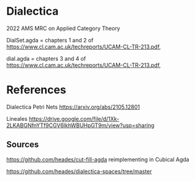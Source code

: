 # Dialectica

2022 AMS MRC on Applied Category Theory


DialSet.agda = chapters 1 and 2 of https://www.cl.cam.ac.uk/techreports/UCAM-CL-TR-213.pdf,

dial.agda = chapters 3 and 4 of https://www.cl.cam.ac.uk/techreports/UCAM-CL-TR-213.pdf,

# References
Dialectica Petri Nets https://arxiv.org/abs/2105.12801

Lineales https://drive.google.com/file/d/1Xk-2LKABGNfnYTf9CGV6lkhWBUHpGT9m/view?usp=sharing

## Sources
https://github.com/heades/cut-fill-agda
reimplementing in Cubical Agda

https://github.com/heades/dialectica-spaces/tree/master

